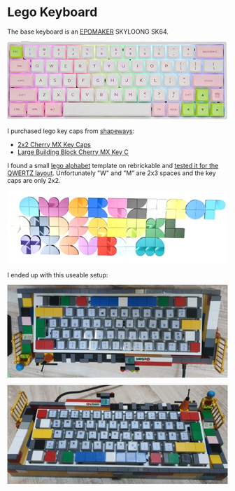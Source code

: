 # Lego Keyboard

The base keyboard is an [EPOMAKER](https://epomaker.com/) SKYLOONG SK64.

![epomaker-skyloong-sk64](_lego_epomaker-skyloong-sk64.webp)

I purchased lego key caps from [shapeways](https://www.shapeways.com/):

- [2x2 Cherry MX Key Caps](https://www.shapeways.com/product/PQBFDE5ZA/2x2-set-of-20-building-block-cherry-mx-key-caps?optionId=64245335)
- [Large Building Block Cherry MX Key C](https://www.shapeways.com/product/EAAWYPRN5/0003-set-of-large-building-block-cherry-mx-key-c?optionId=64588160)

I found a small [lego alphabet](https://rebrickable.com/mocs/MOC-48980/nathansonic/smallest-lego-alphabet) template on rebrickable and [tested it for the QWERTZ layout](_lego-dots-alphabet.io). Unfortunately "W" and "M" are 2x3 spaces and the key caps are only 2x2.

![lego-dots-alphabet.png](_lego-dots-alphabet.webp)

I ended up with this useable setup:

![Lego Keyboard](_lego-keyboard4.webp)

![Lego Keyboard](_lego-keyboard5.webp)

